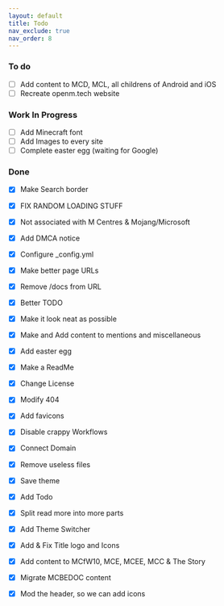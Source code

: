 ```yaml
---
layout: default
title: Todo
nav_exclude: true
nav_order: 8
---
```


### To do

- [ ] Add content to MCD, MCL, all childrens of Android and iOS  
- [ ] Recreate openm.tech website  

### Work In Progress

- [ ] Add Minecraft font  
- [ ] Add Images to every site  
- [ ] Complete easter egg (waiting for Google)  

### Done

- [x] Make Search border  
- [x] FIX RANDOM LOADING STUFF  
- [x] Not associated with M Centres & Mojang/Microsoft  
- [x] Add DMCA notice  
- [x] Configure _config.yml  
- [x] Make better page URLs  
- [x] Remove /docs from URL  
- [x] Better TODO  
- [x] Make it look neat as possible  
- [x] Make and Add content to mentions and miscellaneous  
- [x] Add easter egg  
- [x] Make a ReadMe  
- [x] Change License  
- [x] Modify 404  
- [x] Add favicons  
- [x] Disable crappy Workflows  
- [x] Connect Domain  
- [x] Remove useless files  
- [x] Save theme  
- [x] Add Todo  
- [x] Split read more into more parts  
- [x] Add Theme Switcher  
- [x] Add & Fix Title logo and Icons  
- [x] Add content to MCfW10, MCE, MCEE, MCC & The Story  
- [x] Migrate MCBEDOC content  
- [x] Mod the header, so we can add icons  


